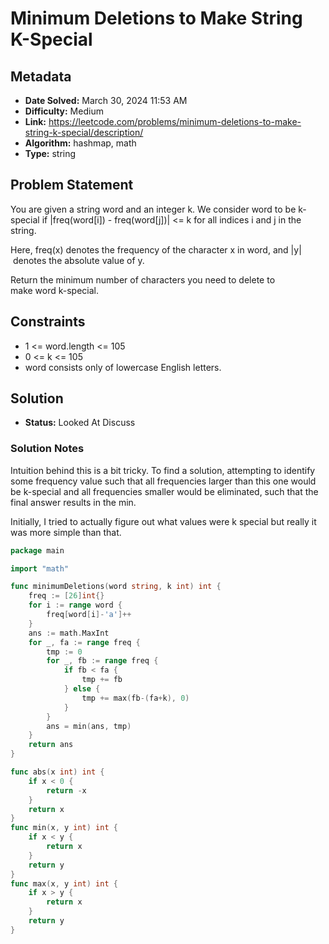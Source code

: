 # Minimum Deletions to Make String K-Special

## Metadata

- **Date Solved:** March 30, 2024 11:53 AM
- **Difficulty:** Medium
- **Link:** https://leetcode.com/problems/minimum-deletions-to-make-string-k-special/description/
- **Algorithm:** hashmap, math
- **Type:** string

## Problem Statement

You are given a string word and an integer k.
We consider word to be k-special if |freq(word[i]) - freq(word[j])| <= k for all indices i and j in the string.

Here, freq(x) denotes the frequency of the character x in word, and |y| denotes the absolute value of y.

Return the minimum number of characters you need to delete to make word k-special.

## Constraints


- 1 <= word.length <= 105
- 0 <= k <= 105
- word consists only of lowercase English letters.

## Solution

- **Status:** Looked At Discuss

### Solution Notes

Intuition behind this is a bit tricky. To find a solution, attempting to identify some frequency value such that all frequencies larger than this one would be k-special and all frequencies smaller would be eliminated, such that the final answer results in the min.

Initially, I tried to actually figure out what values were k special but really it was more simple than that.


```go
package main

import "math"

func minimumDeletions(word string, k int) int {
	freq := [26]int{}
	for i := range word {
		freq[word[i]-'a']++
	}
	ans := math.MaxInt
	for _, fa := range freq {
		tmp := 0
		for _, fb := range freq {
			if fb < fa {
				tmp += fb
			} else {
				tmp += max(fb-(fa+k), 0)
			}
		}
		ans = min(ans, tmp)
	}
	return ans
}

func abs(x int) int {
	if x < 0 {
		return -x
	}
	return x
}
func min(x, y int) int {
	if x < y {
		return x
	}
	return y
}
func max(x, y int) int {
	if x > y {
		return x
	}
	return y
}
```
